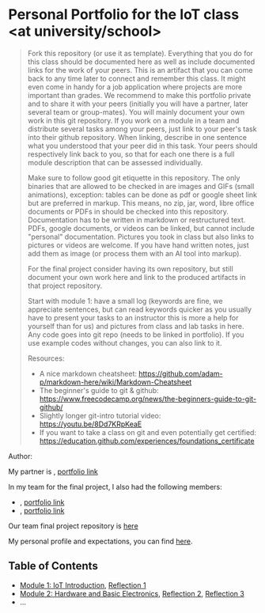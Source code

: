 # Personal Portfolio for the IoT class <at university/school>

>
> Fork this repository (or use it as template).
> Everything that you do for this class should be documented here
> as well as include documented links for the work of your peers.
> This is an artifact that you can come back to any time later to
> connect and remember this class. It might even come in handy for
> a job application where projects are more important than grades. 
> We recommend to make this portfolio private and to share it with your peers
> (initially you will have a partner, later several team or group-mates).
> You will mainly document your own work in this git repository.
> If you work on a module in a team and distribute several tasks among your peers,
> just link to your peer's task into their github repository. When linking, describe
> in one sentence what you understood that your peer did in this task.
> Your peers should respectively link back to you, so that for each one
> there is a full module description that can be assessed individually.
> 
> Make sure to follow good git etiquette in this repository.
> The only binaries that are allowed to be checked in are images
> and GIFs (small animations), exception: tables can be done as pdf
> or google sheet link but are preferred in markup.
> This means, no zip, jar, word, libre office documents or PDFs in
> should be checked into this repository.
> Documentation has to be written in markdown or restructured text.
> PDFs, google documents, or videos can be linked,
> but cannot include "personal" documentation.
> Pictures you took in class but also links to pictures or videos are welcome.
> If you have hand written notes, just add them as image
> (or process them with an AI tool into markup).
>  
> For the final project consider having its own repository, but still document
> your own work here and link to the produced artifacts in that project repository.
>
> Start with module 1: have a small log (keywords are fine, we appreciate sentences, but can read keywords quicker as you usually have to present your tasks to an instructor this is more a help for yourself than for us) and pictures from class and lab tasks in here. 
> Any code goes into git repo (needs to be linked in portfolio). If you use example codes without changes, you can also link to it.
>
> Resources:
> - A nice markdown cheatsheet: https://github.com/adam-p/markdown-here/wiki/Markdown-Cheatsheet
> - The beginner's guide to git & github: https://www.freecodecamp.org/news/the-beginners-guide-to-git-github/
> - Slightly longer git-intro tutorial video: https://youtu.be/8Dd7KRpKeaE
> - If you want to take a class on git and even potentially get certified:
>   https://education.github.com/experiences/foundations_certificate

Author: <replace these pointy brackets with your full name>

My partner is <replace these pointy brackets with their full name>, [portfolio link](https://github.com/partner/iot-portfolio)

In my team for the final project, I also had the following members:
- <replace these pointy brackets with their full name>, [portfolio link](https://github.com/partner/iot-portfolio)
- <replace these pointy brackets with their full name>, [portfolio link](https://github.com/partner/iot-portfolio)

Our team final project repository is [here](https://github.com/somewhere/final-iot-project)

My personal profile and expectations, you can find [here](Module01/README.md#task-personal-profile).

## Table of Contents

- [Module 1: IoT Introduction](Module01/README.md), 
  [Reflection 1](Reflections/ref01.md)
- [Module 2: Hardware and Basic Electronics](Module02/README.md),
  [Reflection 2](Reflections/ref02.md), [Reflection 3](Reflections/ref03.md)
- ...

